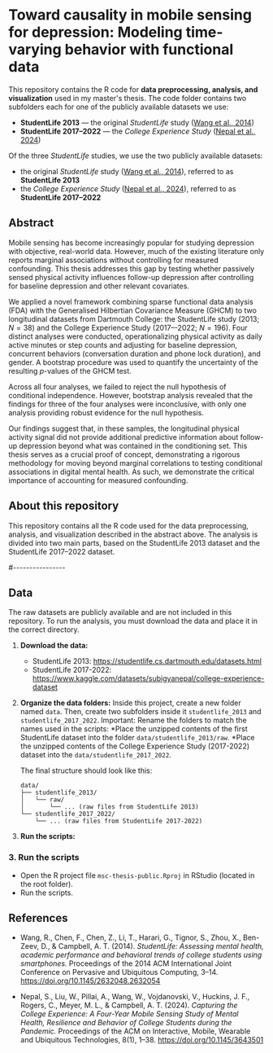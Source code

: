 # Toward causality in mobile sensing for depression: Modeling time-varying behavior with functional data

This repository contains the R code for **data preprocessing, analysis, and visualization** used in my master's thesis. The code folder contains two subfolders each for one of the publicly available datasets we use:

- **StudentLife 2013** — the original *StudentLife* study ([Wang et al., 2014](#references))  
- **StudentLife 2017–2022** — the *College Experience Study* ([Nepal et al., 2024](#references))

Of the three *StudentLife* studies, we use the two publicly available datasets:  
- the original *StudentLife* study ([Wang et al., 2014](#references)), referred to as **StudentLife 2013**  
- the *College Experience Study* ([Nepal et al., 2024](#references)), referred to as **StudentLife 2017–2022**


## Abstract
Mobile sensing has become increasingly popular for studying depression with objective, real-world data. However, much of the existing literature only reports 
marginal associations without controlling for measured confounding. This thesis addresses this gap by testing whether passively sensed physical 
activity influences follow-up depression after controlling for baseline depression and other relevant covariates.

We applied a novel framework combining sparse functional data analysis (FDA) with the Generalised Hilbertian Covariance Measure (GHCM) to two longitudinal datasets from Dartmouth College: 
the StudentLife study (2013; $N=38$) and the College Experience Study (2017–-2022; $N=196$). Four distinct analyses were conducted, operationalizing physical activity as daily 
active minutes or step counts and adjusting for baseline depression, concurrent behaviors (conversation duration and phone lock duration), and gender. A bootstrap procedure was used to quantify the uncertainty of the resulting $p$-values of the GHCM test.

Across all four analyses, we failed to reject the null hypothesis of conditional independence. However, bootstrap analysis revealed that 
the findings for three of the four analyses were inconclusive, with only one analysis providing robust evidence for the null hypothesis. 

Our findings suggest that, in these samples, the longitudinal physical activity signal did not provide additional predictive information about follow-up depression 
beyond what was contained in the conditioning set. This thesis serves as a crucial proof of concept, demonstrating a rigorous methodology for moving beyond marginal 
correlations to testing conditional associations in digital mental health. As such, we demonstrate the critical importance of accounting for measured confounding.


## About this repository
This repository contains all the R code used for the data preprocessing, analysis, and visualization described in the abstract above. The analysis is divided into two main parts, based on the StudentLife 2013 dataset and the StudentLife 2017–2022 dataset.

#----------------
## Data 
The raw datasets are publicly available and are not included in this repository. To run the analysis, you must download the data and place it in the correct directory.

1.  **Download the data:**
    * StudentLife 2013: https://studentlife.cs.dartmouth.edu/datasets.html
    * StudentLife 2017-2022: https://www.kaggle.com/datasets/subigyanepal/college-experience-dataset
  
2.  **Organize the data folders:** Inside this project, create a new folder named `data`. Then, create two subfolders inside it `studentlife_2013` and `studentlife_2017_2022`. Important: Rename the folders to match the names used in the scripts:
    *Place the unzipped contents of the first StudentLife dataset into the folder `data/studentlife_2013/raw`.
    *Place the unzipped contents of the College Experience Study (2017-2022) dataset into the `data/studentlife_2017_2022`.
    
    The final structure should look like this:

    ```
    data/
    ├── studentlife_2013/
    │   └── raw/
    │       └── ... (raw files from StudentLife 2013)
    └── studentlife_2017_2022/
        └── ... (raw files from StudentLife 2017-2022)
    ```

3. **Run the scripts:**  
  
### 3. Run the scripts
- Open the R project file `msc-thesis-public.Rproj` in RStudio (located in the root folder).
- Run the scripts. 


## References

- Wang, R., Chen, F., Chen, Z., Li, T., Harari, G., Tignor, S., Zhou, X., Ben-Zeev, D., & Campbell, A. T. (2014). *StudentLife: Assessing mental health, academic performance and behavioral trends of college students using smartphones.* Proceedings of the 2014 ACM International Joint Conference on Pervasive and Ubiquitous Computing, 3–14. https://doi.org/10.1145/2632048.2632054  

- Nepal, S., Liu, W., Pillai, A., Wang, W., Vojdanovski, V., Huckins, J. F., Rogers, C., Meyer, M. L., & Campbell, A. T. (2024). *Capturing the College Experience: A Four-Year Mobile Sensing Study of Mental Health, Resilience and Behavior of College Students during the Pandemic.* Proceedings of the ACM on Interactive, Mobile, Wearable and Ubiquitous Technologies, 8(1), 1–38. https://doi.org/10.1145/3643501  

